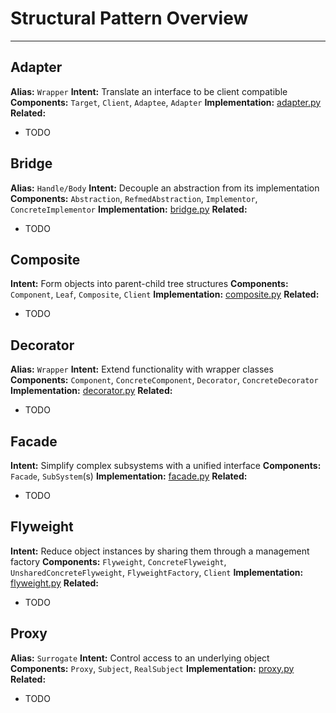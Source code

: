 # Structural Pattern Overview
-----
## Adapter
**Alias:** `Wrapper`
**Intent:** Translate an interface to be client compatible
**Components:** `Target`, `Client`, `Adaptee`, `Adapter`
**Implementation:** [adapter.py](/src/patterns/creational/adapter.py)
**Related:**
- TODO

## Bridge
**Alias:** `Handle/Body`
**Intent:** Decouple an abstraction from its implementation
**Components:** `Abstraction`, `RefmedAbstraction`, `Implementor`, `ConcreteImplementor`
**Implementation:** [bridge.py](/src/patterns/creational/bridge.py)
**Related:**
- TODO

## Composite
**Intent:** Form objects into parent-child tree structures
**Components:** `Component`, `Leaf`, `Composite`, `Client`
**Implementation:** [composite.py](/src/patterns/creational/composite.py)
**Related:**
- TODO

## Decorator
**Alias:** `Wrapper`
**Intent:** Extend functionality with wrapper classes
**Components:** `Component`, `ConcreteComponent`, `Decorator`, `ConcreteDecorator`
**Implementation:** [decorator.py](/src/patterns/creational/decorator.py)
**Related:**
- TODO

## Facade
**Intent:** Simplify complex subsystems with a unified interface
**Components:** `Facade`, `SubSystem`(s)
**Implementation:** [facade.py](/src/patterns/creational/facade.py)
**Related:**
- TODO

## Flyweight
**Intent:** Reduce object instances by sharing them through a management factory
**Components:** `Flyweight`, `ConcreteFlyweight`, `UnsharedConcreteFlyweight`, `FlyweightFactory`, `Client`
**Implementation:** [flyweight.py](/src/patterns/creational/flyweight.py)
**Related:**
- TODO

## Proxy
**Alias:** `Surrogate`
**Intent:** Control access to an underlying object
**Components:** `Proxy`, `Subject`, `RealSubject`
**Implementation:** [proxy.py](/src/patterns/creational/proxy.py)
**Related:**
- TODO
